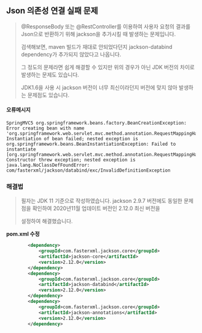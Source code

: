 ## Json 의존성 연결 실패 문제

> @ResponseBody 또는 @RestController를 이용하여 사용자 요청의 결과를 Json으로 반환하기 위해 jackson을 추가시킬 때 발생하는 문제입니다.
>
> 검색해보면, maven 빌드가 재대로 안되었다던지 jackson-databind dependency가 추가되지 않았다고 나옵니다.
>
> 그 정도의 문제라면 쉽게 해결할 수 있지만 위의 경우가 아닌 JDK 버전의 차이로 발생하는 문제도 있습니다.
>
> JDK1.6을 사용 시 jackson 버전이 너무 최신이라던지 버전에 맞지 않아 발생하는 문제점도 있습니다.



#### **오류메시지**

```
SpringMVC5 org.springframework.beans.factory.BeanCreationException: Error creating bean with name 'org.springframework.web.servlet.mvc.method.annotation.RequestMappingHandlerAdapter': Instantiation of bean failed; nested exception is org.springframework.beans.BeanInstantiationException: Failed to instantiate [org.springframework.web.servlet.mvc.method.annotation.RequestMappingHandlerAdapter]: Constructor threw exception; nested exception is java.lang.NoClassDefFoundError: com/fasterxml/jackson/databind/exc/InvalidDefinitionException
```

   

### 해결법

> 필자는 JDK 11 기준으로 작성하였습니다. jackson 2.9.7 버전에도 동일한 문제점을 확인하여 2020년11월 업데이트 버전인 2.12.0 최신 버전을 
>
> 설정하여 해결했습니다.

**pom.xml 수정**

```xml
		<dependency>
            <groupId>com.fasterxml.jackson.core</groupId>
            <artifactId>jackson-core</artifactId>
            <version>2.12.0</version>
        </dependency>
        <dependency>
            <groupId>com.fasterxml.jackson.core</groupId>
            <artifactId>jackson-databind</artifactId>
            <version>2.12.0</version>
        </dependency>
        <dependency>
            <groupId>com.fasterxml.jackson.core</groupId>
            <artifactId>jackson-annotations</artifactId>
            <version>2.12.0</version>
        </dependency>
```
